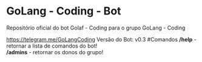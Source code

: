 # GoLang - Coding - Bot
Repositório oficial do bot Golaf - Coding para o grupo GoLang - Coding<p>
https://telegram.me/GoLangCoding
Versão do Bot: v0.3 
#Comandos
<b>/help</b> - retornar a lista de comandos do bot!<br>
<b>/admins</b> - retornar os donos do grupo!
